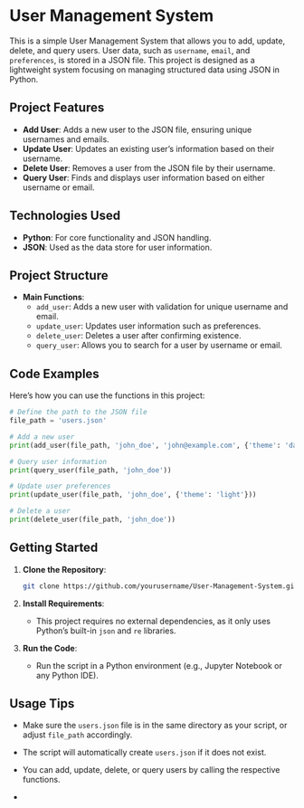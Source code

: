 
# User Management System

This is a simple User Management System that allows you to add, update, delete, and query users. User data, such as `username`, `email`, and `preferences`, is stored in a JSON file. This project is designed as a lightweight system focusing on managing structured data using JSON in Python.

## Project Features

- **Add User**: Adds a new user to the JSON file, ensuring unique usernames and emails.
- **Update User**: Updates an existing user’s information based on their username.
- **Delete User**: Removes a user from the JSON file by their username.
- **Query User**: Finds and displays user information based on either username or email.

## Technologies Used

- **Python**: For core functionality and JSON handling.
- **JSON**: Used as the data store for user information.

## Project Structure

- **Main Functions**:
  - `add_user`: Adds a new user with validation for unique username and email.
  - `update_user`: Updates user information such as preferences.
  - `delete_user`: Deletes a user after confirming existence.
  - `query_user`: Allows you to search for a user by username or email.

## Code Examples

Here’s how you can use the functions in this project:

```python
# Define the path to the JSON file
file_path = 'users.json'

# Add a new user
print(add_user(file_path, 'john_doe', 'john@example.com', {'theme': 'dark', 'notifications': True}))

# Query user information
print(query_user(file_path, 'john_doe'))

# Update user preferences
print(update_user(file_path, 'john_doe', {'theme': 'light'}))

# Delete a user
print(delete_user(file_path, 'john_doe'))
```

## Getting Started

1. **Clone the Repository**:
   ```bash
   git clone https://github.com/yourusername/User-Management-System.git
   ```

2. **Install Requirements**:
   - This project requires no external dependencies, as it only uses Python’s built-in `json` and `re` libraries.

3. **Run the Code**:
   - Run the script in a Python environment (e.g., Jupyter Notebook or any Python IDE).

## Usage Tips

- Make sure the `users.json` file is in the same directory as your script, or adjust `file_path` accordingly.
- The script will automatically create `users.json` if it does not exist.
- You can add, update, delete, or query users by calling the respective functions.

- 

